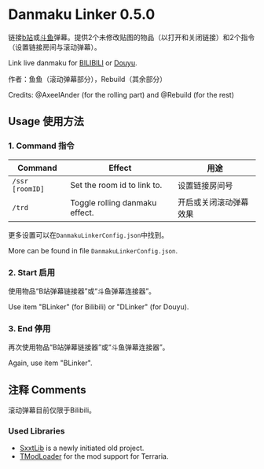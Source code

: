 # Danmaku Linker 0.5.0

链接[b站](https://www.bilibili.com)或[斗鱼](https://www.douyu.com/)弹幕。提供2个未修改贴图的物品（以打开和关闭链接）和2个指令（设置链接房间与滚动弹幕）。

Link live danmaku for [BILIBILI](https://www.bilibili.com) or [Douyu](https://www.douyu.com/).

作者：鱼鱼（滚动弹幕部分），Rebuild（其余部分）

Credits: @AxeelAnder (for the rolling part) and @Rebuild (for the rest)

## Usage 使用方法

### 1. Command 指令

|Command|Effect|用途|
|-------|------|---|
|`/ssr [roomID]`|Set the room id to link to.|设置链接房间号|
|`/trd`|Toggle rolling danmaku effect.|开启或关闭滚动弹幕效果|

更多设置可以在`DanmakuLinkerConfig.json`中找到。

More can be found in file `DanmakuLinkerConfig.json`.

### 2. Start 启用

使用物品“B站弹幕链接器”或“斗鱼弹幕连接器”。

Use item "BLinker" (for Bilibili) or "DLinker" (for Douyu).

### 3. End 停用

再次使用物品“B站弹幕链接器”或“斗鱼弹幕连接器”。

Again, use item "BLinker".


## 注释 Comments

滚动弹幕目前仅限于Bilibili。

### Used Libraries

 - [SxxtLib](https://github.com/Shimogawa/ShitLib) is a newly initiated old project.
 - [TModLoader](https://github.com/blushiemagic/tModLoader) for the mod support for Terraria.
